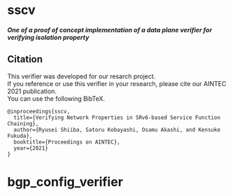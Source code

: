 # sscv

<h5> One of a proof of concept implementation of a data plane verifier for verifying isolation property


## Citation
This verifier was developed for our resarch project.<br>
If you reference or use this verifier in your research, please cite our AINTEC 2021 publication. <br>
You can use the following BibTeX.
```
@inproceedings{sscv,
  title={Verifying Network Properties in SRv6-based Service Function Chaining},
  author={Ryusei Shiiba, Satoru Kobayashi, Osamu Akashi, and Kensuke Fukuda},
  booktitle={Proceedings on AINTEC},
  year={2021}
}
```
# bgp_config_verifier

